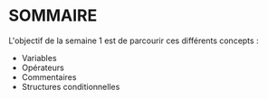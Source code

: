# SOMMAIRE 
L'objectif de la semaine 1 est de parcourir ces différents concepts : 
  - Variables
  - Opérateurs
  - Commentaires
  - Structures conditionnelles

